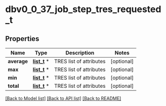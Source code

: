 # dbv0_0_37_job_step_tres_requested_t

## Properties
Name | Type | Description | Notes
------------ | ------------- | ------------- | -------------
**average** | [**list_t**](dbv0_0_37_tres_list_inner.md) \* | TRES list of attributes | [optional] 
**max** | [**list_t**](dbv0_0_37_tres_list_inner.md) \* | TRES list of attributes | [optional] 
**min** | [**list_t**](dbv0_0_37_tres_list_inner.md) \* | TRES list of attributes | [optional] 
**total** | [**list_t**](dbv0_0_37_tres_list_inner.md) \* | TRES list of attributes | [optional] 

[[Back to Model list]](../README.md#documentation-for-models) [[Back to API list]](../README.md#documentation-for-api-endpoints) [[Back to README]](../README.md)



